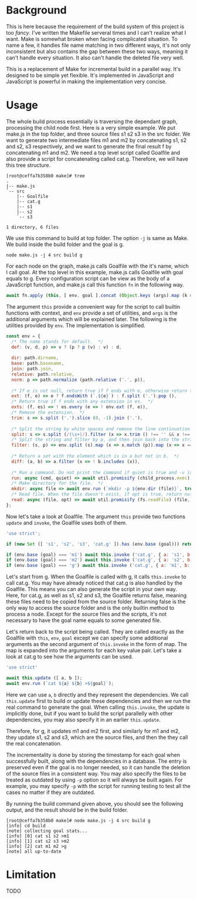 # Background

This is here because the requirement of the build system of this project is too _fancy_. I've written the Makefile serveral times and I can't realize what I want. Make is somewhat broken when facing complicated situation. To name a few, it handles file name matching in two different ways, it's not only inconsistent but also contains the gap between these two ways, meaning it can't handle every situation. It also can't handle the deleted file very well.

This is a replacement of Make for incremental build in a parallel way. It's designed to be simple yet flexible. It's implemented in JavaScript and JavaScript is powerful in making the implementation very concise.

# Usage

The whole build process essentially is traversing the dependant graph, processing the child node first. Here is a very simple example. We put make.js in the top folder, and three source files s1 s2 s3 in the src folder. We want to generate two intermediate files m1 and m2 by concatenating s1, s2 and s2, s3 respectively, and we want to generate the final result f by concatenating m1 and m2. We need a top level script called Goalfile and also provide a script for concatenating called cat.g. Therefore, we will have this tree structure.

```console
[root@ceffa7b358b0 make]# tree
.
|-- make.js
`-- src
    |-- Goalfile
    |-- cat.g
    |-- s1
    |-- s2
    `-- s3

1 directory, 6 files
```

We use this command to build at top folder. The option `-j` is same as Make. We build inside the build folder and the goal is g.

```shell
node make.js -j 4 src build g
```

For each node on the graph, make.js calls Goalfile with the it's name, which I call goal. At the top level in this example, make.js calls Goalfile with goal equals to g. Every configuration script can be view as the body of a JavaScript function, and make.js call this function `fn` in the following way.

```javascript
await fn.apply (this, [ env, goal ].concat (Object.keys (args).map (k => args[k])));
```

The argument `this` provide a convenient way for the script to call builtin functions with context, and `env` provide a set of utilities, and `args` is the additional arguments which will be explained later. The following is the utilities provided by `env`. The implementation is simplified.

```javascript
const env = {
  /* The name stands for default.  */
  def: (v, d, p) => v ? (p ? p (v) : v) : d,
  
  dir: path.dirname,
  base: path.basename,
  join: path.join,
  relative: path.relative,
  norm: p => path.normalize (path.relative ('.', p)),
  
  /* If e is not null, return true if f ends with e, otherwise return the extension of f.  */
  ext: (f, e) => e ? f.endsWith (`.${e}`) : f.split ('.').pop (),
  /* Return true if f ends with any extension in es.  */
  exts: (f, es) => ! es.every (e => ! env.ext (f, e)),
  /* Remove the extension.  */
  trim: s => s.split ('.').slice (0, -1).join ('.'),
  
  /* Split the string by white spaces and remove the line continuation symbol \\.  */
  split: s => s.split (/(\s+)/).filter (x => x.trim () !== '' && x !== '\\'),
  /* Split the string and filter by p, and then join back into the string by space.  */
  filter: (s, p) => env.split (s).map (x => x.match (p)).map (x => x === null ? '' : x[0]).join (' '),
  
  /* Return a set with the element which is in a but not in b.  */
  diff: (a, b) => a.filter (x => ! b.includes (x)),
  
  /* Run a command. Do not print the command if quiet is true and -v is not specified.  */
  run: async (cmd, quiet) => await util.promisify (child_process.exec) (cmd),
  /* Make directory for the file.  */
  mkdir: async file => await env.run (`mkdir -p ${env.dir (file)}`, true),
  /* Read file. When the file doesn't exist, if opt is true, return null, otherwise terminate the build.  */
  read: async (file, opt) => await util.promisify (fs.readFile) (file, 'utf8')
};
```

Now let's take a look at Goalfile. The argument `this` provide two functions `update` and `invoke`, the Goalfile uses both of them.

```javascript
'use strict';

if (new Set ([ 's1', 's2', 's3', 'cat.g' ]).has (env.base (goal))) return false;

if (env.base (goal) === 'm1') await this.invoke ('cat.g', { a: 's1', b: 's2' });
if (env.base (goal) === 'm2') await this.invoke ('cat.g', { a: 's2', b: 's3' });
if (env.base (goal) === 'g') await this.invoke ('cat.g', { a: 'm1', b: 'm2' });
```

Let's start from g. When the Goalfile is called with g, it calls `this.invoke` to call cat.g. You may have already noticed that cat.g is also handled by the Goalfile. This means you can also generate the script in your own way. Here, for cat.g, as well as s1, s2 and s3, the Goalfile returns false, meaning these files need to be copied from the source folder. Returning false is the only way to access the source folder and is the only builtin method to process a node. Except for the source files and the scripts, it's not necessary to have the goal name equals to some generated file.

Let's return back to the script being called. They are called exactly as the Goalfile with `this`, `env`, `goal` except we can specify some additional arguments as the second argument of `this.invoke` in the form of map. The map is expanded into the arguments for each key value pair. Let's take a look at cat.g to see how the arguments can be used.

```javascript
'use strict'

await this.update ([ a, b ]);
await env.run (`cat ${a} ${b} >${goal}`);
```

Here we can use `a`, `b` directly and they represent the dependencies. We call `this.update` first to build or update these dependencies and then we run the real command to generate the goal. When calling `this.invoke`, the update is implicitly done, but if you want to build the script parallelly with other dependencies, you may also specify it in an earlier `this.update`.

Therefore, for g, it updates m1 and m2 first, and similarly for m1 and m2, they update s1, s2 and s3, which are the source files, and then the they call the real concatenation.

The incrementality is done by storing the timestamp for each goal when successfully built, along with the dependencies in a database. The entry is preserved even if the goal is no longer needed, so it can handle the deletion of the source files in a consistent way. You may also specify the files to be treated as outdated by using `-p` option so it will always be built again. For example, you may specify `-p` with the script for running testing to test all the cases no matter if they are outdated.

By running the build command given above, you should see the following output, and the result should be in the build folder.

```console
[root@ceffa7b358b0 make]# node make.js -j 4 src build g
[info] cd build
[note] collecting goal stats...
[info] [0] cat s1 s2 >m1
[info] [1] cat s2 s3 >m2
[info] [2] cat m1 m2 >g
[note] all up-to-date
```

# Limitation

TODO
